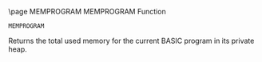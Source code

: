 \page MEMPROGRAM MEMPROGRAM Function
```basic
MEMPROGRAM
```
Returns the total used memory for the current BASIC program in its private heap.

